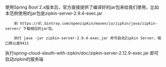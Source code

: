 使用Spring Boot 2.x版本后，官方直接提供了编译好的jar包来给我们使用，比如本范例使用的jar包是zipkin-server-2.9.4-exec.jar

        到 https://dl.bintray.com/openzipkin/maven/io/zipkin/java/zipkin-server/ 下载相应的jar包。

        执行 java -jar zipkin-server-2.9.4-exec.jar 命令启动Zipkin Server，端口默认是9411
        
执行spring-cloud-sleuth-with-zipkin/doc/zipkin-server-2.12.9-exec.jar 即可启动zipkin的服务端        